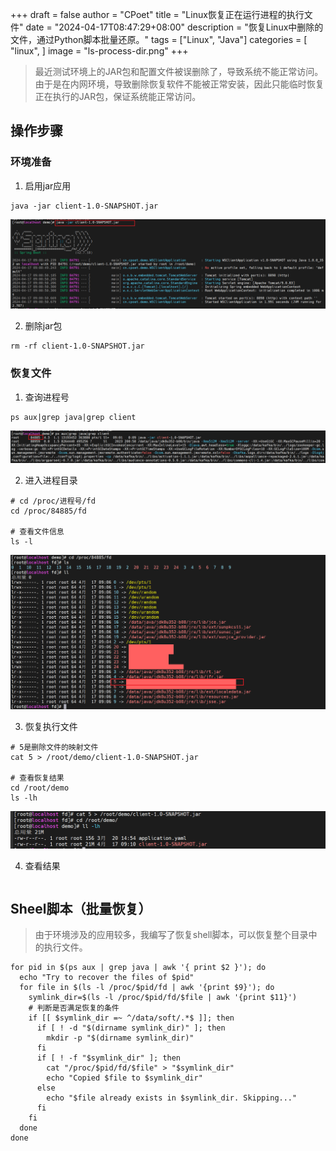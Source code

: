 +++
draft = false
author = "CPoet"
title = "Linux恢复正在运行进程的执行文件"
date = "2024-04-17T08:47:29+08:00"
description = "恢复Linux中删除的文件，通过Python脚本批量还原。"
tags = ["Linux", "Java"]
categories = [
    "linux",
]
image = "ls-process-dir.png"
+++

> 最近测试环境上的JAR包和配置文件被误删除了，导致系统不能正常访问。由于是在内网环境，导致删除恢复软件不能被正常安装，因此只能临时恢复正在执行的JAR包，保证系统能正常访问。

## 操作步骤

### 环境准备

1. 启用jar应用

```shell
java -jar client-1.0-SNAPSHOT.jar
```

![启用应用程序](start-application.png)

2. 删除jar包

```shell
rm -rf client-1.0-SNAPSHOT.jar
```

### 恢复文件

1. 查询进程号

```shell
ps aux|grep java|grep client
```

![查询进程号](query-pid.png)

2. 进入进程目录

```shell
# cd /proc/进程号/fd
cd /proc/84885/fd

# 查看文件信息
ls -l
```

![ls -l](ls-process-dir.png)

3. 恢复执行文件

```shell
# 5是删除文件的映射文件
cat 5 > /root/demo/client-1.0-SNAPSHOT.jar

# 查看恢复结果
cd /root/demo
ls -lh
```

![恢复结果](query-recovery-result.png)

4. 查看结果

```shell
```

## Sheel脚本（批量恢复）

> 由于环境涉及的应用较多，我编写了恢复shell脚本，可以恢复整个目录中的执行文件。

```shell
for pid in $(ps aux | grep java | awk '{ print $2 }'); do
  echo "Try to recover the files of $pid"
  for file in $(ls -l /proc/$pid/fd | awk '{print $9}'); do
    symlink_dir=$(ls -l /proc/$pid/fd/$file | awk '{print $11}')
    # 判断是否满足恢复的条件
    if [[ $symlink_dir =~ ^/data/soft/.*$ ]]; then
      if [ ! -d "$(dirname symlink_dir)" ]; then
        mkdir -p "$(dirname symlink_dir)"
      fi
      if [ ! -f "$symlink_dir" ]; then
        cat "/proc/$pid/fd/$file" > "$symlink_dir"
        echo "Copied $file to $symlink_dir"
      else
        echo "$file already exists in $symlink_dir. Skipping..."
      fi
    fi
  done
done
```

